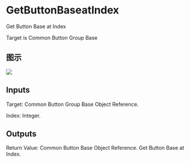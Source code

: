 # GetButtonBaseatIndex

Get Button Base at Index

Target is Common Button Group Base

## 图示

![]($-20221218-18102681.png)

## Inputs

Target: Common Button Group Base Object Reference.

Index: Integer.  

## Outputs

Return Value: Common Button Base Object Reference. Get Button Base at Index.

